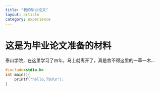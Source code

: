 ```yaml
---
title: "我的毕业论文"
layout: article
category: experience
---
```


# 这是为毕业论文准备的材料
泰山学院，在这里学习了四年，马上就离开了，真是舍不得这里的一草一木...

```c
#include<stdio.h>
int main(){
	printf("hello,TSU\n");
}
```
